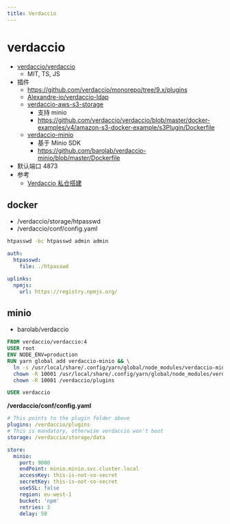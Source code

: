 ```yaml
---
title: Verdaccio
---
```


# verdaccio

- [verdaccio/verdaccio](https://github.com/verdaccio/verdaccio)
  - MIT, TS, JS
- 插件
  - https://github.com/verdaccio/monorepo/tree/9.x/plugins
  - [Alexandre-io/verdaccio-ldap](https://github.com/Alexandre-io/verdaccio-ldap)
  - [verdaccio-aws-s3-storage](https://www.npmjs.com/package/verdaccio-aws-s3-storage)
    - 支持 minio
    - https://github.com/verdaccio/verdaccio/blob/master/docker-examples/v4/amazon-s3-docker-example/s3Plugin/Dockerfile
  - [verdaccio-minio](https://www.npmjs.com/package/verdaccio-minio)
    - 基于 Minio SDK
    - https://github.com/barolab/verdaccio-minio/blob/master/Dockerfile
- 默认端口 4873
- 参考
  - [Verdaccio 私仓搭建](https://juejin.cn/post/6844904193501691917)

## docker

- /verdaccio/storage/htpasswd
- /verdaccio/conf/config.yaml

```bash
htpasswd -bc htpasswd admin admin
```

```yaml
auth:
  htpasswd:
    file: ./htpasswd

uplinks:
  npmjs:
    url: https://registry.npmjs.org/
```

## minio

- barolab/verdaccio

```Dockerfile
FROM verdaccio/verdaccio:4
USER root
ENV NODE_ENV=production
RUN yarn global add verdaccio-minio && \
  ln -s /usr/local/share/.config/yarn/global/node_modules/verdaccio-minio /verdaccio/plugins/verdaccio-minio  && \
  chown -R 10001 /usr/local/share/.config/yarn/global/node_modules/verdaccio-minio && \
  chown -R 10001 /verdaccio/plugins

USER verdaccio
```

**/verdaccio/conf/config.yaml**

```yaml
# This points to the plugin folder above
plugins: /verdaccio/plugins
# This is mandatory, otherwise verdaccio won't boot
storage: /verdaccio/storage/data

store:
  minio:
    port: 9000
    endPoint: minio.minio.svc.cluster.local
    accessKey: this-is-not-so-secret
    secretKey: this-is-not-so-secret
    useSSL: false
    region: eu-west-1
    bucket: 'npm'
    retries: 3
    delay: 50
```
